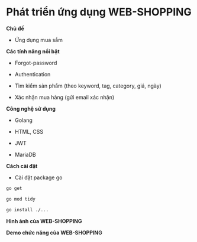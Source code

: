 # Phát triển ứng dụng WEB-SHOPPING

**Chủ đề**

- Ứng dụng mua sắm

**Các tính năng nổi bật**

- Forgot-password

- Authentication

- Tìm kiểm sản phẩm (theo keyword, tag, category, giá, ngày)

- Xác nhận mua hàng (gửi email xác nhận)

**Công nghệ sử dụng**

- Golang

- HTML, CSS

- JWT

- MariaDB

**Cách cài đặt**

- Cài đặt package go

```bash
go get
```

```bash
go mod tidy
```

```bash
go install ./...
```

**Hình ảnh của WEB-SHOPPING**

**Demo chức năng của WEB-SHOPPING**
